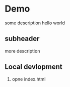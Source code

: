# Demo
some description 
hello world

## subheader
more description

## Local devlopment
1. opne index.html


